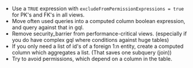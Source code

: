 
- Use a `TRUE` expression with `excludeFromPermissionExpressions = true` for PK's and FK's in all views.
- Move often used queries into a computed column boolean expression, and query against that in gql.
- Remove security_barrier from performance-critical views. (especially if you do have complex gql where conditions against huge tables)
- If you only need a list of id's of a foreign 1:n entity, create a computed column which aggregates a list. (That saves one subquery (join))
- Try to avoid permissions, which depend on a column in the table.